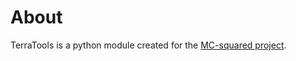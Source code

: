 # About

TerraTools is a python module created for the [MC-squared project](https://www.cardiff.ac.uk/research/explore/find-a-project/view/2592859-mc2-mantle-circulation-constrained).
